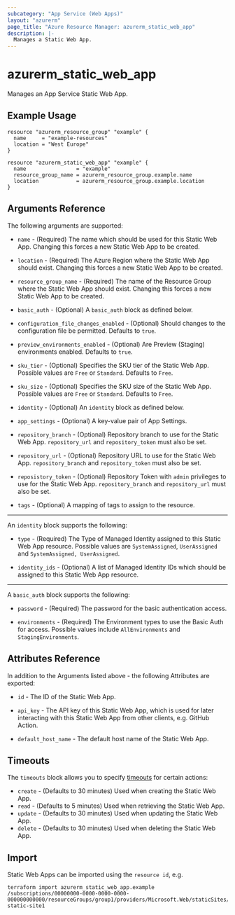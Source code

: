 ```yaml
---
subcategory: "App Service (Web Apps)"
layout: "azurerm"
page_title: "Azure Resource Manager: azurerm_static_web_app"
description: |-
  Manages a Static Web App.
---
```


# azurerm_static_web_app

Manages an App Service Static Web App.

## Example Usage

```hcl
resource "azurerm_resource_group" "example" {
  name     = "example-resources"
  location = "West Europe"
}

resource "azurerm_static_web_app" "example" {
  name                = "example"
  resource_group_name = azurerm_resource_group.example.name
  location            = azurerm_resource_group.example.location
}
```

## Arguments Reference

The following arguments are supported:

* `name` - (Required) The name which should be used for this Static Web App. Changing this forces a new Static Web App to be created.

* `location` - (Required) The Azure Region where the Static Web App should exist. Changing this forces a new Static Web App to be created.

* `resource_group_name` - (Required) The name of the Resource Group where the Static Web App should exist. Changing this forces a new Static Web App to be created.

* `basic_auth` - (Optional) A `basic_auth` block as defined below.

* `configuration_file_changes_enabled` - (Optional) Should changes to the configuration file be permitted. Defaults to `true`.

* `preview_environments_enabled` - (Optional) Are Preview (Staging) environments enabled. Defaults to `true`.

* `sku_tier` - (Optional) Specifies the SKU tier of the Static Web App. Possible values are `Free` or `Standard`. Defaults to `Free`.

* `sku_size` - (Optional) Specifies the SKU size of the Static Web App. Possible values are `Free` or `Standard`. Defaults to `Free`.

* `identity` - (Optional) An `identity` block as defined below.

* `app_settings` - (Optional) A key-value pair of App Settings.

* `repository_branch` - (Optional) Repository branch to use for the Static Web App. `repository_url` and `repository_token` must also be set.

* `repository_url` - (Optional) Repository URL to use for the Static Web App. `repository_branch` and `repository_token` must also be set.

* `reposistory_token` - (Optional) Repository Token with `admin` privileges to use for the Static Web App. `repository_branch` and `repository_url` must also be set.

* `tags` - (Optional) A mapping of tags to assign to the resource.

---

An `identity` block supports the following:

* `type` - (Required) The Type of Managed Identity assigned to this Static Web App resource. Possible values are `SystemAssigned`, `UserAssigned` and `SystemAssigned, UserAssigned`.

* `identity_ids` - (Optional) A list of Managed Identity IDs which should be assigned to this Static Web App resource.

---

A `basic_auth` block supports the following:

* `password` - (Required) The password for the basic authentication access. 

* `environments` - (Required) The Environment types to use the Basic Auth for access. Possible values include `AllEnvironments` and `StagingEnvironments`.

## Attributes Reference

In addition to the Arguments listed above - the following Attributes are exported:

* `id` - The ID of the Static Web App.

* `api_key` - The API key of this Static Web App, which is used for later interacting with this Static Web App from other clients, e.g. GitHub Action.

* `default_host_name` - The default host name of the Static Web App.


## Timeouts

The `timeouts` block allows you to specify [timeouts](https://www.terraform.io/language/resources/syntax#operation-timeouts) for certain actions:

* `create` - (Defaults to 30 minutes) Used when creating the Static Web App.
* `read` - (Defaults to 5 minutes) Used when retrieving the Static Web App.
* `update` - (Defaults to 30 minutes) Used when updating the Static Web App.
* `delete` - (Defaults to 30 minutes) Used when deleting the Static Web App.

## Import

Static Web Apps can be imported using the `resource id`, e.g.

```shell
terraform import azurerm_static_web_app.example /subscriptions/00000000-0000-0000-0000-000000000000/resourceGroups/group1/providers/Microsoft.Web/staticSites/my-static-site1
```
